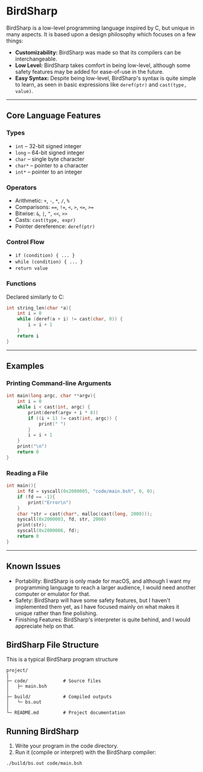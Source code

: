 # BirdSharp

BirdSharp is a low-level programming language inspired by C, but unique in many aspects. It is based upon a design philosophy which focuses on a few things:

* **Customizability:** BirdSharp was made so that its compilers can be interchangeable.  
* **Low Level:** BirdSharp takes comfort in being low-level, although some safety features may be added for ease-of-use in the future.  
* **Easy Syntax:** Despite being low-level, BirdSharp's syntax is quite simple to learn, as seen in basic expressions like `deref(ptr)` and `cast(type, value)`.

---

## Core Language Features

### Types
- `int` – 32-bit signed integer  
- `long` – 64-bit signed integer  
- `char` – single byte character  
- `char*` – pointer to a character  
- `int*` – pointer to an integer  

### Operators
- Arithmetic: `+`, `-`, `*`, `/`, `%`  
- Comparisons: `==`, `!=`, `<`, `>`, `<=`, `>=`  
- Bitwise: `&`, `|`, `^`, `<<`, `>>`  
- Casts: `cast(type, expr)`  
- Pointer dereference: `deref(ptr)`  

### Control Flow
- `if (condition) { ... }`  
- `while (condition) { ... }`  
- `return value`  

### Functions
Declared similarly to C:

```c
int string_len(char *a){
    int i = 0
    while (deref(a + i) != cast(char, 0)) {
        i = i + 1
    }
    return i
}
```
---
## Examples
### Printing Command-line Arguments

```c
int main(long argc, char **argv){
    int i = 0
    while i < cast(int, argc) {
        print(deref(argv + i * 8))
        if ((i + 1) != cast(int, argc)) {
            print(" ")
        }
        i = i + 1
    }
    print("\n")
    return 0
}
```

### Reading a File

```c
int main(){
    int fd = syscall(0x2000005, "code/main.bsh", 0, 0);
    if (fd == -1){
        print("Error\n")
    }
    char *str = cast(char*, malloc(cast(long, 2000)));
    syscall(0x2000003, fd, str, 2000)
    print(str);
    syscall(0x2000006, fd);
    return 0
}
```
---

## Known Issues

* Portability: BirdSharp is only made for macOS, and although I want my programming language to reach a larger audience, I would need another computer or emulator for that.
* Safety: BirdSharp will have some safety features, but I haven't implemented them yet, as I have focused mainly on what makes it unique rather than fine polishing.
* Finishing Features: BirdSharp's interpreter is quite behind, and I would appreciate help on that.

## BirdSharp File Structure
This is a typical BirdSharp program structure
```
project/
│
├─ code/             # Source files
│   ├─ main.bsh
│
├─ build/            # Compiled outputs
│   └─ bs.out
│
└─ README.md         # Project documentation
```

## Running BirdSharp
1. Write your program in the code directory.
2. Run it (compile or interpret) with the BirdSharp compiler:
```sh
./build/bs.out code/main.bsh
```
